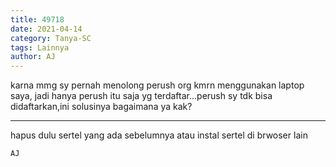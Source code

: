 ```yaml
---
title: 49718
date: 2021-04-14
category: Tanya-SC
tags: Lainnya
author: AJ
---
```


karna mmg sy pernah menolong perush org kmrn menggunakan laptop saya, jadi hanya perush itu saja yg terdaftar...perush sy tdk bisa didaftarkan,ini solusinya bagaimana ya kak?

---

hapus dulu sertel yang ada sebelumnya atau instal sertel di brwoser lain

`AJ`
